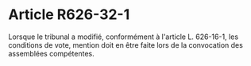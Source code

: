 # Article R626-32-1

<p>Lorsque le tribunal a modifié, conformément à l'article L. 626-16-1, les conditions de vote, mention doit en être faite lors de la convocation des assemblées compétentes.</p>